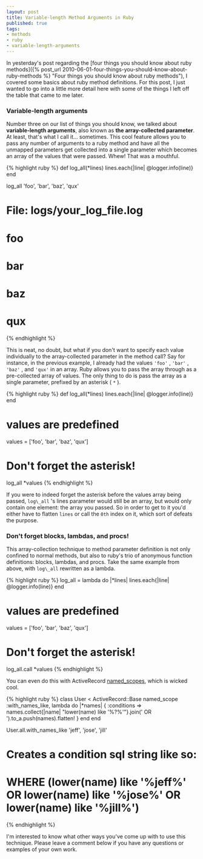 ```yaml
---
layout: post
title: Variable-length Method Arguments in Ruby
published: true
tags:
- methods
- ruby
- variable-length-arguments
---
```

In yesterday's post regarding the [four things you should know about ruby methods]({% post_url 2010-06-01-four-things-you-should-know-about-ruby-methods %} "Four things you should know about ruby methods"), I covered some basics about ruby method definitions. For this post, I just wanted to go into a little more detail here with some of the things I left off the table that came to me later.

### Variable-length arguments

Number three on our list of things you should know, we talked about **variable-length arguments**, also known as **the array-collected parameter**. At least, that's what I call it... sometimes. This cool feature allows you to pass any number of arguments to a ruby method and have all the unmapped parameters get collected into a single parameter which becomes an array of the values that were passed. Whew! That was a mouthful.

{% highlight ruby %}
  def log_all(*lines)
    lines.each{|line| @logger.info(line)}
  end

  log_all 'foo', 'bar', 'baz', 'qux'

  # File: logs/your_log_file.log
  # foo
  # bar
  # baz
  # qux
{% endhighlight %}

This is neat, no doubt, but what if you don't want to specify each value individually to the array-collected parameter in the method call? Say for instance, in the previous example, I already had the values `'foo'` , `'bar'` , `'baz'` , and `'qux'` in an array. Ruby allows you to pass the array through as a pre-collected array of values. The only thing to do is pass the array as a single parameter, prefixed by an asterisk ( `*` ).

{% highlight ruby %}
  def log_all(*lines)
    lines.each{|line| @logger.info(line)}
  end

  # values are predefined
  values = ['foo', 'bar', 'baz', 'qux']

  # Don't forget the asterisk!
  log_all *values
{% endhighlight %}

If you were to indeed forget the asterisk before the values array being passed, `log\_all` 's lines parameter would still be an array, but would only contain one element: the array you passed. So in order to get to it you'd either have to flatten `lines` or call the `0th` index on it, which sort of defeats the purpose.

### Don't forget blocks, lambdas, and procs!

This array-collection technique to method parameter definition is not only confined to normal methods, but also to ruby's trio of anonymous function definitions: blocks, lambdas, and procs. Take the same example from above, with `log\_all` rewritten as a lambda.

{% highlight ruby %}
  log_all = lambda do |*lines|
    lines.each{|line| @logger.info(line)}
  end

  # values are predefined
  values = ['foo', 'bar', 'baz', 'qux']

  # Don't forget the asterisk!
  log_all.call *values
{% endhighlight %}

You can even do this with ActiveRecord [named\_scopes](http://api.rubyonrails.org/classes/ActiveRecord/NamedScope/ClassMethods.html "ActiveRecord named_scopes"), which is wicked cool.

{% highlight ruby %}
  class User < ActiveRecord::Base
    named_scope :with_names_like, lambda do |*names|
      { :conditions => names.collect{|name| "lower(name) like '%?%'"}.join(' OR ').to_a.push(names).flatten! }
    end
  end

  User.all.with_names_like 'jeff', 'jose', 'jill'

  # Creates a condition sql string like so:
  # WHERE (lower(name) like '%jeff%' OR lower(name) like '%jose%' OR lower(name) like '%jill%')
{% endhighlight %}

I'm interested to know what other ways you've come up with to use this technique. Please leave a comment below if you have any questions or examples of your own work.

